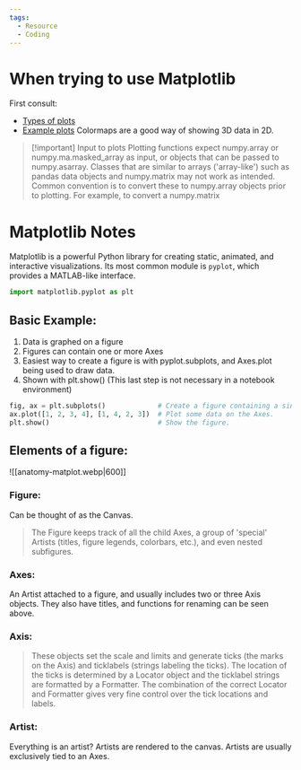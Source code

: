 ```yaml
---
tags:
  - Resource
  - Coding
---
```


# When trying to use Matplotlib
First consult: 
- [Types of plots](https://matplotlib.org/stable/plot_types/index.html)
- [Example plots](https://matplotlib.org/stable/gallery/index.html)
Colormaps are a good way of showing 3D data in 2D. 

> [!important] Input to plots
> Plotting functions expect numpy.array or numpy.ma.masked_array as input, or objects that can be passed to numpy.asarray. Classes that are similar to arrays ('array-like') such as pandas data objects and numpy.matrix may not work as intended. Common convention is to convert these to numpy.array objects prior to plotting. For example, to convert a numpy.matrix

# Matplotlib Notes
Matplotlib is a powerful Python library for creating static, animated, and interactive visualizations. Its most common module is `pyplot`, which provides a MATLAB-like interface.
```python
import matplotlib.pyplot as plt
```

## Basic Example:
1) Data is graphed on a figure
2) Figures can contain one or more Axes
3) Easiest way to create a figure is with pyplot.subplots, and Axes.plot being used to draw data. 
4) Shown with plt.show() (This last step is not necessary in a notebook environment)
```python
fig, ax = plt.subplots()             # Create a figure containing a single Axes.
ax.plot([1, 2, 3, 4], [1, 4, 2, 3])  # Plot some data on the Axes.
plt.show()                           # Show the figure.
```


## Elements of a figure:
![[anatomy-matplot.webp|600]]
### Figure:
Can be thought of as the Canvas. 
> The Figure keeps track of all the child Axes, a group of 'special' Artists (titles, figure legends, colorbars, etc.), and even nested subfigures.

### Axes:
An Artist attached to a figure, and usually includes two or three Axis objects. They also have titles, and functions for renaming can be seen above.

### Axis:
> These objects set the scale and limits and generate ticks (the marks on the Axis) and ticklabels (strings labeling the ticks). The location of the ticks is determined by a Locator object and the ticklabel strings are formatted by a Formatter. The combination of the correct Locator and Formatter gives very fine control over the tick locations and labels.

### Artist:
Everything is an artist? Artists are rendered to the canvas. Artists are usually exclusively tied to an Axes. 





